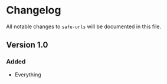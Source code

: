 # Changelog

All notable changes to `safe-urls` will be documented in this file.

## Version 1.0

### Added
- Everything
